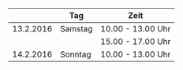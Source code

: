 |                   | Tag     | Zeit              |
| ----------------- | ------- | ----------------- |
| 13.2.2016         | Samstag | 10.00 - 13.00 Uhr |
|                   |         | 15.00 - 17.00 Uhr |
| 14.2.2016         | Sonntag | 10.00 - 13.00 Uhr |
